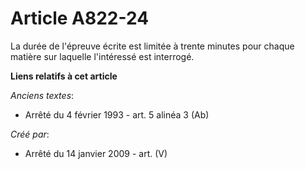 # Article A822-24

La durée de l'épreuve écrite est limitée à trente minutes pour chaque matière sur laquelle l'intéressé est interrogé.

**Liens relatifs à cet article**

_Anciens textes_:

  - Arrêté du 4 février 1993 - art. 5 alinéa 3 (Ab)

_Créé par_:

  - Arrêté du 14 janvier 2009 - art. (V)
